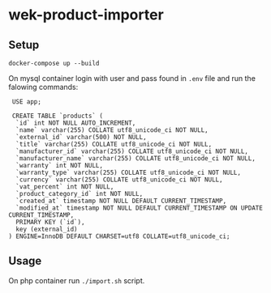 # wek-product-importer
## Setup
```
docker-compose up --build
```
On mysql container login with user and pass found in `.env` file and run the falowing commands:

```mysql
 USE app;

 CREATE TABLE `products` (
  `id` int NOT NULL AUTO_INCREMENT,
  `name` varchar(255) COLLATE utf8_unicode_ci NOT NULL,
  `external_id` varchar(500) NOT NULL,
  `title` varchar(255) COLLATE utf8_unicode_ci NOT NULL,
  `manufacturer_id` varchar(255) COLLATE utf8_unicode_ci NOT NULL,
  `manufacturer_name` varchar(255) COLLATE utf8_unicode_ci NOT NULL,
  `warranty` int NOT NULL,
  `warranty_type` varchar(255) COLLATE utf8_unicode_ci NOT NULL,
  `currency` varchar(255) COLLATE utf8_unicode_ci NOT NULL,
  `vat_percent` int NOT NULL,
  `product_category_id` int NOT NULL,
  `created_at` timestamp NOT NULL DEFAULT CURRENT_TIMESTAMP,
  `modified_at` timestamp NOT NULL DEFAULT CURRENT_TIMESTAMP ON UPDATE CURRENT_TIMESTAMP,
  PRIMARY KEY (`id`),
  key (external_id)
) ENGINE=InnoDB DEFAULT CHARSET=utf8 COLLATE=utf8_unicode_ci;
```

## Usage
On php container run `./import.sh` script.
